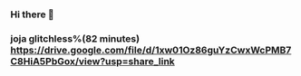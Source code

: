 ### Hi there 👋
### joja glitchless%(82 minutes) https://drive.google.com/file/d/1xw01Oz86guYzCwxWcPMB7C8HiA5PbGox/view?usp=share_link
<!--
**sn4ksw/sn4ksw** is a ✨ _special_ ✨ repository because its `README.md` (this file) appears on your GitHub profile.

Here are some ideas to get you started:

- 🔭 I’m currently working on ...
- 🌱 I’m currently learning ...
- 👯 I’m looking to collaborate on ...
- 🤔 I’m looking for help with ...
- 💬 Ask me about ...
- 📫 How to reach me: ...
- 😄 Pronouns: ...
- ⚡ Fun fact: ...
-->
